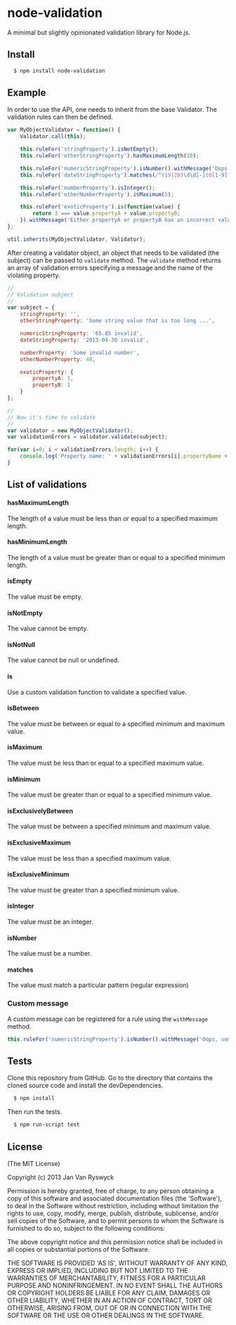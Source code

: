 # node-validation

A minimal but slightly opinionated validation library for Node.js.

## Install

``` bash
  $ npm install node-validation
```

## Example

In order to use the API, one needs to inherit from the base Validator. The validation rules can then be defined.

``` js
var MyObjectValidator = function() {
	Validator.call(this);

	this.ruleFor('stringProperty').isNotEmpty();
	this.ruleFor('otherStringProperty').hasMaximumLength(10);

	this.ruleFor('numericStringProperty').isNumber().withMessage('Oops, something is wrong ...');
	this.ruleFor('dateStringProperty').matches(/^(19|20)\d\d[-](0[1-9]|1[012])[-](0[1-9]|[12][0-9]|3[01])$/);

	this.ruleFor('numberProperty').isInteger();
	this.ruleFor('otherNumberProperty').isMaximum(5);

	this.ruleFor('exoticProperty').is(function(value) {
		return 3 === value.propertyA + value.propertyB;
	}).withMessage('Either propertyA or propertyB has an incorrect value.');
};

util.inherits(MyObjectValidator, Validator);
```

After creating a validator object, an object that needs to be validated (the subject) can be passed to `validate` method. 
The `validate` method returns an array of validation errors specifying a message and the name of the violating property.

``` js 
//
// Validation subject
//
var subject = {
	stringProperty: '',
	otherStringProperty: 'Some string value that is too long ...',

	numericStringProperty: '65.85 invalid',
	dateStringProperty: '2013-04-30 invalid',

	numberProperty: 'Some invalid number',
	otherNumberProperty: 48,

	exoticProperty: {
		propertyA: 1,
		propertyB: 1
	}
};

//
// Now it's time to validate
//
var validator = new MyObjectValidator();
var validationErrors = validator.validate(subject);

for(var i=0; i < validationErrors.length; i++) {
	console.log('Property name: ' + validationErrors[i].propertyName + ', Message: ' + validationErrors[i].message);
}
```

## List of validations

#### hasMaximumLength

The length of a value must be less than or equal to a specified maximum length.

#### hasMinimumLength

The length of a value must be greater than or equal to a specified minimum length.

#### isEmpty

The value must be empty.

#### isNotEmpty

The value cannot be empty.

#### isNotNull

The value cannot be null or undefined.

#### is

Use a custom validation function to validate a specified value.

#### isBetween

The value must be between or equal to a specified minimum and maximum value.

#### isMaximum

The value must be less than or equal to a specified maximum value.

#### isMinimum

The value must be greater than or equal to a specified minimum value.

#### isExclusivelyBetween

The value must be between a specified minimum and maximum value.

#### isExclusiveMaximum

The value must be less than a specified maximum value. 

#### isExclusiveMinimum

The value must be greater than a specified minimum value.

#### isInteger

The value must be an integer.

#### isNumber

The value must be a number.

#### matches

The value must match a particular pattern (regular expression)

### Custom message

A custom message can be registered for a rule using the `withMessage` method.

``` js 
this.ruleFor('numericStringProperty').isNumber().withMessage('Oops, something is wrong ...');
```

## Tests

Clone this repository from GitHub. Go to the directory that contains the cloned source code and install the devDependencies.

``` bash
  $ npm install
```

Then run the tests.

``` bash
  $ npm run-script test
```

## License

(The MIT License)

Copyright (c) 2013 Jan Van Ryswyck

Permission is hereby granted, free of charge, to any person obtaining
a copy of this software and associated documentation files (the
'Software'), to deal in the Software without restriction, including
without limitation the rights to use, copy, modify, merge, publish,
distribute, sublicense, and/or sell copies of the Software, and to
permit persons to whom the Software is furnished to do so, subject to
the following conditions:

The above copyright notice and this permission notice shall be
included in all copies or substantial portions of the Software.

THE SOFTWARE IS PROVIDED 'AS IS', WITHOUT WARRANTY OF ANY KIND,
EXPRESS OR IMPLIED, INCLUDING BUT NOT LIMITED TO THE WARRANTIES OF
MERCHANTABILITY, FITNESS FOR A PARTICULAR PURPOSE AND NONINFRINGEMENT.
IN NO EVENT SHALL THE AUTHORS OR COPYRIGHT HOLDERS BE LIABLE FOR ANY
CLAIM, DAMAGES OR OTHER LIABILITY, WHETHER IN AN ACTION OF CONTRACT,
TORT OR OTHERWISE, ARISING FROM, OUT OF OR IN CONNECTION WITH THE
SOFTWARE OR THE USE OR OTHER DEALINGS IN THE SOFTWARE.